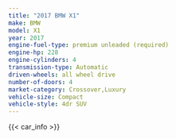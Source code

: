 ```yaml
---
title: "2017 BMW X1"
make: BMW
model: X1
year: 2017
engine-fuel-type: premium unleaded (required)
engine-hp: 228
engine-cylinders: 4
transmission-type: Automatic
driven-wheels: all wheel drive
number-of-doors: 4
market-category: Crossover,Luxury
vehicle-size: Compact
vehicle-style: 4dr SUV
---
```


{{< car_info >}}
